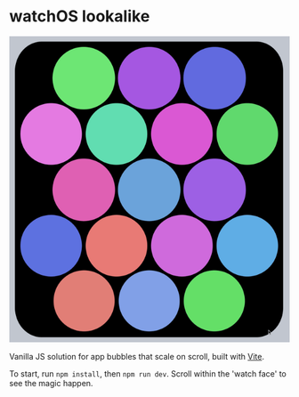 # watchOS lookalike

![Demo of functionality](demo.gif)

Vanilla JS solution for app bubbles that scale on scroll, built with [Vite](https://vitejs.dev/).

To start, run `npm install`, then `npm run dev`. Scroll within the 'watch face' to see the magic happen.